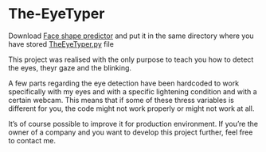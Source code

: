 # The-EyeTyper
Download [Face shape predictor](https://github.com/tzutalin/dlib-android/blob/master/data/shape_predictor_68_face_landmarks.dat) and put it in the same directory where you have stored [TheEyeTyper.py](https://github.com/abhi-1103/The-EyeTyper/blob/main/TheEyeTyper.py) file
 
This project was realised with the only purpose to teach you how to detect the eyes, theyr gaze and the blinking.

A few parts regarding the eye detection have been hardcoded to work specifically with my eyes and with a specific lightening condition and with a certain webcam.
This means that if some of these thress variables is different for you, the code might not work properly or might not work at all.

It’s of course possible to improve it for production environment.
If you’re the owner of a company and you want to develop this project further, feel free to contact me.

